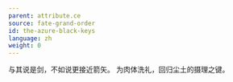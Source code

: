 ```yaml
---
parent: attribute.ce
source: fate-grand-order
id: the-azure-black-keys
language: zh
weight: 0
---
```


与其说是剑，不如说更接近箭矢。
为肉体洗礼，回归尘土的摄理之键。
